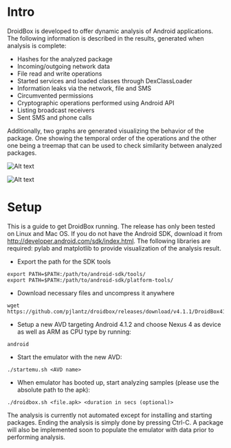 Intro
========

DroidBox is developed to offer dynamic analysis of Android applications. The following information is described in the results, generated when analysis is complete:

- Hashes for the analyzed package
- Incoming/outgoing network data
- File read and write operations
- Started services and loaded classes through DexClassLoader
- Information leaks via the network, file and SMS
- Circumvented permissions
- Cryptographic operations performed using Android API
- Listing broadcast receivers
- Sent SMS and phone calls


Additionally, two graphs are generated visualizing the behavior of the package. One showing the temporal order of the operations and the other one being a treemap that can be used to check similarity between analyzed packages.

![Alt text](https://www.honeynet.org/sites/default/files/files/images/behaviorgraph.preview.png "Behavior graph")


![Alt text](https://www.honeynet.org/sites/default/files/files/images/tree.preview.png "Treemap graph")

Setup
======

This is a guide to get DroidBox running. The release has only been tested on Linux and Mac OS. If you do not have the Android SDK, download it from http://developer.android.com/sdk/index.html. The following libraries are required: pylab and matplotlib to provide visualization of the analysis result.

- Export the path for the SDK tools

```
export PATH=$PATH:/path/to/android-sdk/tools/
export PATH=$PATH:/path/to/android-sdk/platform-tools/
```

- Download necessary files and uncompress it anywhere

```
wget https://github.com/pjlantz/droidbox/releases/download/v4.1.1/DroidBox411RC.tar.gz
```

- Setup a new AVD targeting Android 4.1.2 and choose Nexus 4 as device as well as ARM as CPU type by running:

```
android 
```

- Start the emulator with the new AVD:

```
./startemu.sh <AVD name>
```

- When emulator has booted up, start analyzing samples (please use the absolute path to the apk):

```
./droidbox.sh <file.apk> <duration in secs (optional)> 
```

The analysis is currently not automated except for installing and starting packages. Ending the analysis is simply done by pressing Ctrl-C. A package will also be implemented soon to populate the emulator with data prior to performing analysis.
